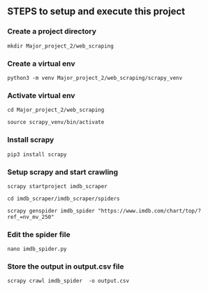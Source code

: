 ## STEPS to setup and execute this project

### Create a project directory

`mkdir Major_project_2/web_scraping`

### Create a virtual env

`python3 -m venv Major_project_2/web_scraping/scrapy_venv`

### Activate virtual env
`cd Major_project_2/web_scraping`

`source scrapy_venv/bin/activate`

### Install scrapy
`pip3 install scrapy`

### Setup scrapy and start crawling

`scrapy startproject imdb_scraper`

`cd imdb_scraper/imdb_scraper/spiders`

`scrapy genspider imdb_spider "https://www.imdb.com/chart/top/?ref_=nv_mv_250"`

### Edit the spider file

`nano imdb_spider.py`

### Store the output in output.csv file

`scrapy crawl imdb_spider  -o output.csv`